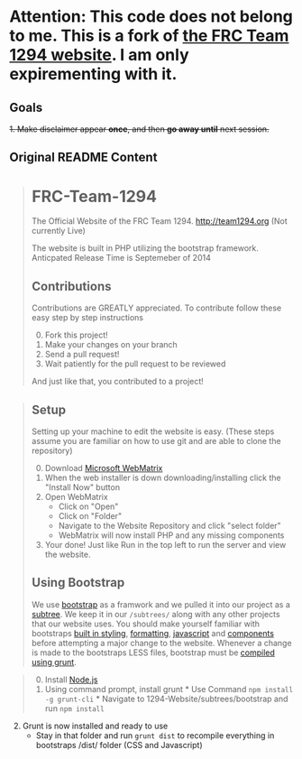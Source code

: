 Attention: This code does not belong to me. This is a fork of [the FRC Team 1294 website](http://preview.team1294.org/ "Preview Site"). I am only expirementing with it.
====

Goals
-----
~~1. Make disclaimer appear **once**, and then **go away until** next session.~~

Original README Content
----

> FRC-Team-1294
> =============
> 
> The Official Website of the FRC Team 1294.
> http://team1294.org (Not currently Live)
> 
> The website is built in PHP utilizing the bootstrap framework.
> Anticpated Release Time is Septemeber of 2014
> 
> Contributions
> -------------
> Contributions are GREATLY appreciated.
> To contribute follow these easy step by step instructions
> 
> 0. Fork this project!
> 1. Make your changes on your branch
> 2. Send a pull request!
> 3. Wait patiently for the pull request to be reviewed
> 
> And just like that, you contributed to a project!

> Setup
> -----
> Setting up your machine to edit the website is easy.
> (These steps assume you are familiar on how to use git and are able to clone the repository)
> 
> 0. Download [Microsoft WebMatrix](http://www.microsoft.com/web/webmatrix/)
> 1. When the web installer is down downloading/installing click the "Install Now" button
> 2. Open WebMatrix
>     * Click on "Open"
>     * Click on "Folder"
>     * Navigate to the Website Repository and click "select folder"
>     * WebMatrix will now install PHP and any missing components
> 3. Your done! Just like Run in the top left to run the server and view the website.
> 
> Using Bootstrap
> ---------------
> We use [bootstrap](http://getbootstrap.com/) as a framwork and we pulled it into our project as a  [subtree](https://help.github.com/articles/about-git-subtree-merges). We keep it in our `/subtrees/` along with any other projects that our website uses.
You should make yourself familiar with bootstraps [built in styling](http://getbootstrap.com/css/), [formatting](http://getbootstrap.com/css/#grid), [javascript](http://getbootstrap.com/javascript/) and [components](http://getbootstrap.com/components/) before attempting a major change to the website. Whenever a change is made to the bootstraps LESS files, bootstrap must be [compiled using grunt](http://getbootstrap.com/getting-started/#grunt).

> 0. Install [Node.js](http://nodejs.org/download/)
> 1. Using command prompt, install grunt
    * Use Command `npm install -g grunt-cli`
    * Navigate to 1294-Website/subtrees/bootstrap and run `npm install` 
2. Grunt is now installed and ready to use
    * Stay in that folder and run `grunt dist` to recompile everything in bootstraps /dist/ folder (CSS and Javascript)
